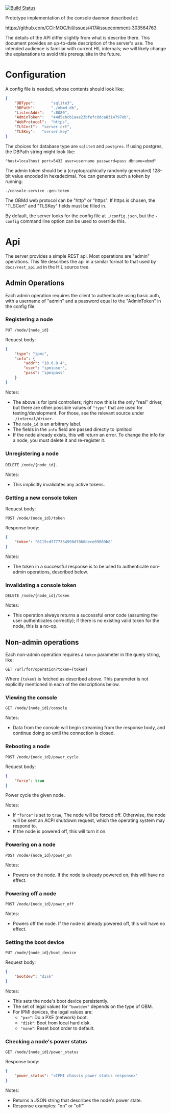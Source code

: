 [![Build Status][travis-img]][travis]

Prototype implementation of the console daemon described at:

<https://github.com/CCI-MOC/hil/issues/417#issuecomment-303564763>

The details of the API differ slightly from what is describe there. This
document provides an up-to-date description of the server's use. The
intended audience is familiar with current HIL internals; we will likely
change the explanations to avoid this prerequisite in the future.

# Configuration

A config file is needed, whose contents should look like:


```json
{
	"DBType":     	"sqlite3",
	"DBPath":     	"./obmd.db",
	"ListenAddr": 	":8080",
	"AdminToken": 	"44d5ebcb1aae23bfefc8dca8314797eb",
	"WebProtocol": 	"https",
	"TLSCert":	"server.crt",
	"TLSKey":	"server.key"
}
```

The choices for database type are `sqlite3` and `postgres`.
If using postgres, the DBPath string might look like:

	"host=localhost port=5432 user=username password=pass dbname=obmd"

The admin token should be a (cryptographically randomly generated)
128-bit value encoded in hexadecimal. You can generate such a token by
running:

    ./console-service -gen-token

The OBMd web protocol can be "http" or "https".  If https is chosen,
the "TLSCert" and "TLSKey" fields must be filled in.

By default, the server looks for the config file at `./config.json`, but
the `-config` command line option can be used to override this.

# Api

The server provides a simple REST api. Most operations are "admin"
operations. This file describes the api in a similar format to that used
by `docs/rest_api.md` in the HIL source tree.

## Admin Operations

Each admin operation requires the client to authenticate using basic
auth, with a username of "admin" and a password equal to the
"AdminToken" in the config file.

### Registering a node

`PUT /node/{node_id}`

Request body:

```json
{
    "type": "ipmi",
    "info": {
        "addr": "10.0.0.4",
        "user": "ipmiuser",
        "pass": "ipmipass"
    }
}
```

Notes:

* The above is for ipmi controllers; right now this is the only
  "real" driver, but there are other possible values of `"type"`
  that are used for testing/development. For those, see the
  relevant source under `./internal/driver`.
* The `node_id` is an arbitrary label.
* The fields in the `info` field are passed directly to ipmitool
* If the node already exists, this will return an error. To change
  the info for a node, you must delete it and re-register it.

### Unregistering a node

`DELETE /node/{node_id}`.

Notes:

* This implicitly invalidates any active tokens.

### Getting a new console token

Request body:

`POST /node/{node_id}/token`

Response body:

```json
{
    "token": "6119cdf777334998d7068dece09069b8"
}
```

Notes:

* The token in a successful response is to be used to authenticate
  non-admin operations, described below.

### Invalidating a console token

`DELETE /node/{node_id}/token`

Notes:

* This operation always returns a successful error code (assuming the
  user authenticates correctly); if there is no existing valid token for
  the node, this is a no-op.

## Non-admin operations

Each non-admin operation requires a `token` parameter in the query
string, like:

`GET /url/for/operation?token={token}`

Where `{token}` is fetched as described above. This parameter is not
explicitly mentioned in each of the descriptions below.

### Viewing the console

`GET /node/{node_id}/console`

Notes:

* Data from the console will begin streaming from the response body, and
  continue doing so until the connection is closed.

### Rebooting a node

`POST /node/{node_id}/power_cycle`

Request body:

```json
{
    "force": true
}
```

Power cycle the given node.

Notes:

* If `"force"` is set to `true`, The node will be forced off. Otherwise,
  the node will be sent an ACPI shutdown request, which the operating
  system may respond to.
* If the node is powered off, this will turn it on.

### Powering on a node

`POST /node/{node_id}/power_on`

Notes:

* Powers on the node. If the node is already powered on, this will
  have no effect.

### Powering off a node

`POST /node/{node_id}/power_off`

Notes:

* Powers off the node. If the node is already powered off, this will
  have no effect.

### Setting the boot device

`PUT /node/{node_id}/boot_device`

Request body:

```json
{
    "bootdev": "disk"
}
```

Notes:

* This sets the node's boot device persistently.
* The set of legal values for `"bootdev"` depends on the type of OBM.
* For IPMI devices, the legal values are:
  * `"pxe"`: Do a PXE (network) boot.
  * `"disk"`: Boot from local hard disk.
  * `"none"`: Reset boot order to default.

### Checking a node's power status

`GET /node/{node_id}/power_status`

Response body:

```json
{
    "power_status": "<IPMI chassis power status response>"
}
```

Notes:

* Returns a JSON string that describes the node's power state.
* Response examples: "on" or "off"

[net.Dial]: https://golang.org/pkg/net/#Dial
[travis]: https://travis-ci.org/CCI-MOC/obmd
[travis-img]: https://travis-ci.org/CCI-MOC/obmd.svg?branch=master
